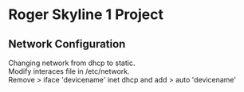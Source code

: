 # Roger Skyline 1 Project

## Network Configuration

Changing network from dhcp to static.  
Modify interaces file in /etc/network.  
Remove > iface 'devicename' inet dhcp and add > auto 'devicename'